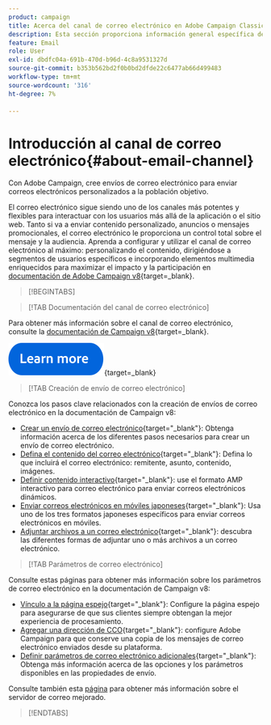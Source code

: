 ```yaml
---
product: campaign
title: Acerca del canal de correo electrónico en Adobe Campaign Classic
description: Esta sección proporciona información general específica del canal de correo electrónico en Adobe Campaign
feature: Email
role: User
exl-id: dbdfc04a-691b-470d-b96d-4c8a9531327d
source-git-commit: b353b562bd2f0b0bd2dfde22c6477ab66d499483
workflow-type: tm+mt
source-wordcount: '316'
ht-degree: 7%

---
```


# Introducción al canal de correo electrónico{#about-email-channel}

Con Adobe Campaign, cree envíos de correo electrónico para enviar correos electrónicos personalizados a la población objetivo.

El correo electrónico sigue siendo uno de los canales más potentes y flexibles para interactuar con los usuarios más allá de la aplicación o el sitio web. Tanto si va a enviar contenido personalizado, anuncios o mensajes promocionales, el correo electrónico le proporciona un control total sobre el mensaje y la audiencia. Aprenda a configurar y utilizar el canal de correo electrónico al máximo: personalizando el contenido, dirigiéndose a segmentos de usuarios específicos e incorporando elementos multimedia enriquecidos para maximizar el impacto y la participación en [documentación de Adobe Campaign v8](https://experienceleague.adobe.com/en/docs/campaign/campaign-v8/send/emails/email){target=_blank}.




>[!BEGINTABS]

>[!TAB Documentación del canal de correo electrónico]

Para obtener más información sobre el canal de correo electrónico, consulte la [documentación de Campaign v8](https://experienceleague.adobe.com/en/docs/campaign/campaign-v8/send/emails/email){target=_blank}.


[![imagen](../../assets/do-not-localize/learn-more-button.svg)](https://experienceleague.adobe.com/en/docs/campaign/campaign-v8/send/emails/email){target=_blank}


>[!TAB Creación de envío de correo electrónico]

Conozca los pasos clave relacionados con la creación de envíos de correo electrónico en la documentación de Campaign v8:

* [Crear un envío de correo electrónico](https://experienceleague.adobe.com/docs/campaign/campaign-v8/send/emails/email.html){target="_blank"}: Obtenga información acerca de los diferentes pasos necesarios para crear un envío de correo electrónico.
* [Defina el contenido del correo electrónico](https://experienceleague.adobe.com/docs/campaign/campaign-v8/send/emails/defining-the-email-content.html){target="_blank"}: Defina lo que incluirá el correo electrónico: remitente, asunto, contenido, imágenes.
* [Definir contenido interactivo](https://experienceleague.adobe.com/docs/campaign/campaign-v8/send/emails/defining-interactive-content.html){target="_blank"}: use el formato AMP interactivo para correo electrónico para enviar correos electrónicos dinámicos.
* [Enviar correos electrónicos en móviles japoneses](https://experienceleague.adobe.com/docs/campaign/campaign-v8/send/emails/sending-emails-on-japanese-mobiles.html){target="_blank"}: Usa uno de los tres formatos japoneses específicos para enviar correos electrónicos en móviles.
* [Adjuntar archivos a un correo electrónico](https://experienceleague.adobe.com/docs/campaign/campaign-v8/send/emails/attaching-files.html){target="_blank"}: descubra las diferentes formas de adjuntar uno o más archivos a un correo electrónico.


>[!TAB Parámetros de correo electrónico]

Consulte estas páginas para obtener más información sobre los parámetros de correo electrónico en la documentación de Campaign v8:

* [Vínculo a la página espejo](https://experienceleague.adobe.com/docs/campaign/campaign-v8/send/emails/mirror-page.html){target="_blank"}: Configure la página espejo para asegurarse de que sus clientes siempre obtengan la mejor experiencia de procesamiento.
* [Agregar una dirección de CCO](https://experienceleague.adobe.com/docs/campaign/campaign-v8/send/emails/email-bcc.html){target="_blank"}: configure Adobe Campaign para que conserve una copia de los mensajes de correo electrónico enviados desde su plataforma.
* [Definir parámetros de correo electrónico adicionales](https://experienceleague.adobe.com/docs/campaign/campaign-v8/send/emails/email-parameters.html){target="_blank"}: Obtenga más información acerca de las opciones y los parámetros disponibles en las propiedades de envío.

Consulte también esta [página](sending-with-enhanced-mta.md) para obtener más información sobre el servidor de correo mejorado.

>[!ENDTABS]





<!--
Adobe Campaign lets you mass deliver personalized electronic messages to a target population.

Before starting sending emails:

* Make sure recipient profiles contain at least an email address.
* Learn more about the Adobe Campaign [Delivery best practices](delivery-best-practices.md).
* Read out these sections to learn more about Deliverability: [Deliverability management in Campaign](about-deliverability.md) and [Deliverability best practices guide](https://experienceleague.adobe.com/docs/deliverability-learn/deliverability-best-practice-guide/introduction.html).

The key steps to send an email are as follows:

* [Create an email delivery](creating-an-email-delivery.md)
* [Define the target population](steps-defining-the-target-population.md)
* [Define the email content](defining-the-email-content.md)
* [Send the email](sending-messages.md)
* [Monitor the delivery](about-delivery-monitoring.md)

The sections below provide information that is specific to the email channel. For global information on how to create a delivery, refer to [this section](steps-about-delivery-creation-steps.md).
-->